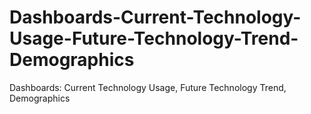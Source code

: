# Dashboards-Current-Technology-Usage-Future-Technology-Trend-Demographics
Dashboards: Current Technology Usage, Future Technology Trend, Demographics
